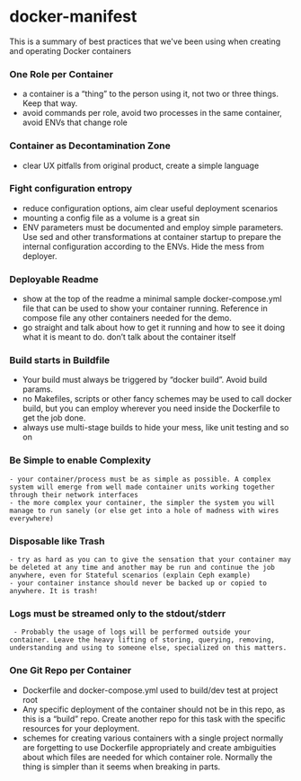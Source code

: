 # docker-manifest
This is a summary of best practices that we've been using when creating and operating Docker containers

### One Role per Container
   - a container is a “thing” to the person using it, not two or three things. Keep that way.
   - avoid commands per role, avoid two processes in the same container, avoid ENVs that change role

### Container as Decontamination Zone
   - clear UX pitfalls from original product, create a simple language

### Fight configuration entropy
   - reduce configuration options, aim clear useful deployment scenarios
   - mounting a config file as a volume is a great sin
   - ENV parameters must be documented and employ simple parameters. Use sed and other transformations at container startup to prepare the internal configuration according to the ENVs. Hide the mess from deployer.

### Deployable Readme
   - show at the top of the readme a minimal sample docker-compose.yml file that can be used to show your container running. Reference in compose file any other containers needed for the demo.
   - go straight and talk about how to get it running and how to see it doing what it is meant to do. don’t talk about the container itself

### Build starts in Buildfile
   - Your build must always be triggered by “docker build”. Avoid build params.
   - no Makefiles, scripts or other fancy schemes may be used to call docker build, but you can employ wherever you need inside the Dockerfile to get the job done.
   - always use multi-stage builds to hide your mess, like unit testing and so on

### Be Simple to enable Complexity
    - your container/process must be as simple as possible. A complex system will emerge from well made container units working together through their network interfaces
    - the more complex your container, the simpler the system you will manage to run sanely (or else get into a hole of madness with wires everywhere)

### Disposable like Trash
    - try as hard as you can to give the sensation that your container may be deleted at any time and another may be run and continue the job anywhere, even for Stateful scenarios (explain Ceph example)
    - your container instance should never be backed up or copied to anywhere. It is trash!

### Logs must be streamed only to the stdout/stderr
     - Probably the usage of logs will be performed outside your container. Leave the heavy lifting of storing, querying, removing, understanding and using to someone else, specialized on this matters.

### One Git Repo per Container
   - Dockerfile and docker-compose.yml used to build/dev test at project root
   - Any specific deployment of the container should not be in this repo, as this is a “build” repo. Create another repo for this task with the specific resources for your deployment.
   - schemes for creating various containers with a single project normally are forgetting to use Dockerfile appropriately and create ambiguities about which files are needed for which container role. Normally the thing is simpler than it seems when breaking in parts.
